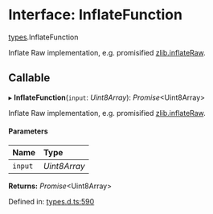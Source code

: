 # Interface: InflateFunction

[types](../modules/types.md).InflateFunction

Inflate Raw implementation, e.g. promisified [zlib.inflateRaw](https://nodejs.org/api/zlib.html#zlib_zlib_inflateraw_buffer_options_callback).

## Callable

▸ **InflateFunction**(`input`: *Uint8Array*): *Promise*<Uint8Array\>

Inflate Raw implementation, e.g. promisified [zlib.inflateRaw](https://nodejs.org/api/zlib.html#zlib_zlib_inflateraw_buffer_options_callback).

#### Parameters

| Name | Type |
| :------ | :------ |
| `input` | *Uint8Array* |

**Returns:** *Promise*<Uint8Array\>

Defined in: [types.d.ts:590](https://github.com/panva/jose/blob/v3.12.1/src/types.d.ts#L590)
